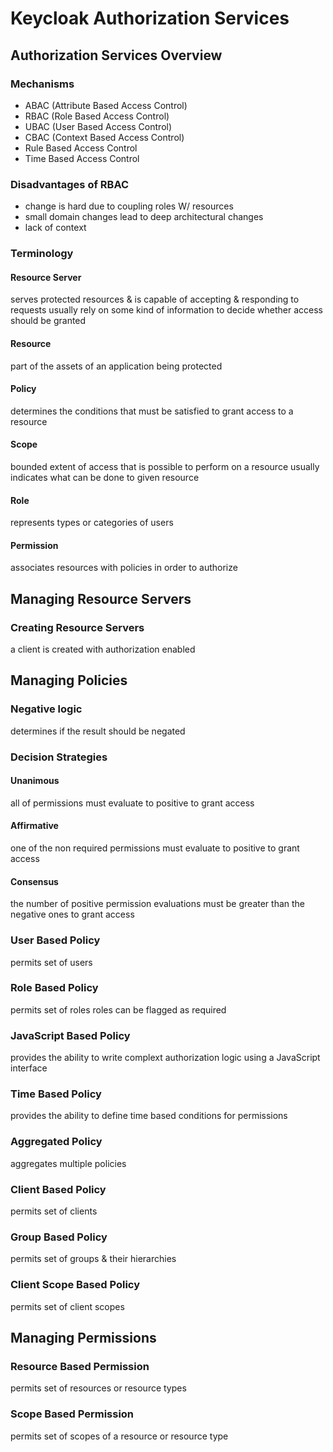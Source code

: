 # Keycloak Authorization Services
## Authorization Services Overview
### Mechanisms
- ABAC (Attribute Based Access Control)
- RBAC (Role Based Access Control)
- UBAC (User Based Access Control)
- CBAC (Context Based Access Control)
- Rule Based Access Control
- Time Based Access Control
### Disadvantages of RBAC
- change is hard due to coupling roles W/ resources
- small domain changes lead to deep architectural changes
- lack of context
### Terminology
#### Resource Server
serves protected resources & is capable of accepting & responding to requests
usually rely on some kind of information to decide whether access should be granted
#### Resource
part of the assets of an application being protected
#### Policy
determines the conditions that must be satisfied to grant access to a resource
#### Scope
bounded extent of access that is possible to perform on a resource
usually indicates what can be done to given resource
#### Role
represents types or categories of users
#### Permission
associates resources with policies in order to authorize
## Managing Resource Servers
### Creating Resource Servers
a client is created with authorization enabled
## Managing Policies
### Negative logic
determines if the result should be negated
### Decision Strategies
#### Unanimous
all of permissions must evaluate to positive to grant access
#### Affirmative
one of the non required permissions must evaluate to positive to grant access
#### Consensus
the number of positive permission evaluations must be greater than the negative ones to grant access
### User Based Policy
permits set of users
### Role Based Policy
permits set of roles
roles can be flagged as required
### JavaScript Based Policy
provides the ability to write complext authorization logic using a JavaScript interface
### Time Based Policy
provides the ability to define time based conditions for permissions
### Aggregated Policy
aggregates multiple policies
### Client Based Policy
permits set of clients
### Group Based Policy
permits set of groups & their hierarchies
### Client Scope Based Policy
permits set of client scopes
## Managing Permissions
### Resource Based Permission
permits set of resources or resource types
### Scope Based Permission
permits set of scopes of a resource or resource type